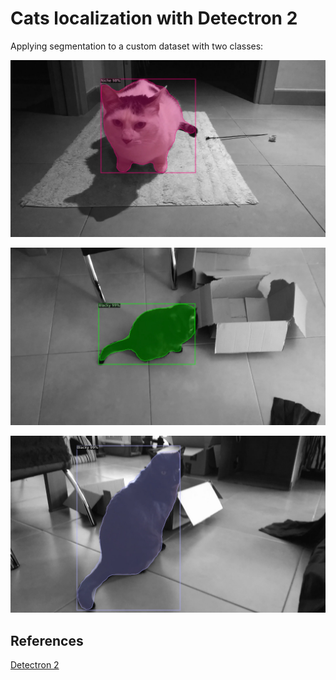 # Cats localization with Detectron 2

Applying segmentation to a custom dataset with two classes:

![Niche 1](./imgs/inference_0.jpg "Niche 1")

![Blacky 1](./imgs/inference_1.jpg "Blacky 1")

![Blacky 2](./imgs/inference_2.jpg "Blacky 2")


## References
[Detectron 2](https://github.com/facebookresearch/detectron2)
